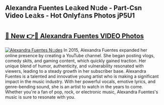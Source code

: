 ## Alexandra Fuentes Le𝚊ked N𝚞de - Part-Csn Video Le𝚊ks - Hot Onlyf𝚊ns Photos jP5U1

# <h2><a href="http://ac20501.deff.icu/?id=Alexandra+Fuentes">🔗 New 👉🔴 Alexandra Fuentes VIDEO Photos</a></h2>

[![Alexandra Fuentes N𝚞des](https://i.imgur.com/rIISA9y.gif)](http://ac20501.deff.icu/?id=Alexandra+Fuentes)
In 2015, Alexandra Fuentes expanded her online presence by creating a YouTube channel. She began posting vlogs, comedy skits, and gaming content, which quickly gained traction. Her unique blend of humor, authenticity, and vulnerability resonated with viewers, leading to a steady growth in her subscriber base. Alexandra Fuentes is a talented and innovative young artist who is making a significant impact in the music industry. With her powerful vocals, emotive lyrics, and genre-bending sound, she is an artist to watch in the years to come. Whether you're a fan of pop, rock, or electronic music, Alexandra Fuentes's music is sure to resonate with you.
